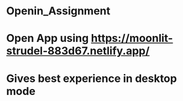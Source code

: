 # Openin_Assignment
# Open App using https://moonlit-strudel-883d67.netlify.app/
# Gives best experience in desktop mode 
